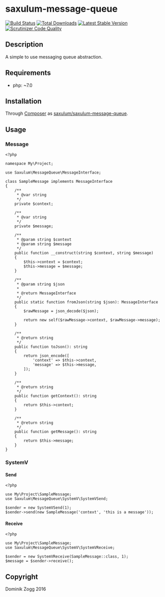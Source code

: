 # saxulum-message-queue

[![Build Status](https://api.travis-ci.org/saxulum/saxulum-message-queue.png?branch=master)](https://travis-ci.org/saxulum/saxulum-message-queue)
[![Total Downloads](https://poser.pugx.org/saxulum/saxulum-message-queue/downloads.png)](https://packagist.org/packages/saxulum/saxulum-message-queue)
[![Latest Stable Version](https://poser.pugx.org/saxulum/saxulum-message-queue/v/stable.png)](https://packagist.org/packages/saxulum/saxulum-message-queue)
[![Scrutinizer Code Quality](https://scrutinizer-ci.com/g/saxulum/saxulum-message-queue/badges/quality-score.png?b=master)](https://scrutinizer-ci.com/g/saxulum/saxulum-message-queue/?branch=master)

## Description

A simple to use messaging queue abstraction.

## Requirements

 * php: ~7.0

## Installation

Through [Composer](http://getcomposer.org) as [saxulum/saxulum-message-queue][1].

## Usage

### Message

```{.php}
<?php

namespace My\Project;

use Saxulum\MessageQueue\MessageInterface;

class SampleMessage implements MessageInterface
{
    /**
     * @var string
     */
    private $context;

    /**
     * @var string
     */
    private $message;

    /**
     * @param string $context
     * @param string $message
     */
    public function __construct(string $context, string $message)
    {
        $this->context = $context;
        $this->message = $message;
    }

    /**
     * @param string $json
     *
     * @return MessageInterface
     */
    public static function fromJson(string $json): MessageInterface
    {
        $rawMessage = json_decode($json);

        return new self($rawMessage->context, $rawMessage->message);
    }

    /**
     * @return string
     */
    public function toJson(): string
    {
        return json_encode([
            'context' => $this->context,
            'message' => $this->message,
        ]);
    }

    /**
     * @return string
     */
    public function getContext(): string
    {
        return $this->context;
    }

    /**
     * @return string
     */
    public function getMessage(): string
    {
        return $this->message;
    }
}
```

### SystemV

#### Send

```{.php}
<?php

use My\Project\SampleMessage;
use Saxulum\MessageQueue\SystemV\SystemVSend;

$sender = new SystemVSend(1);
$sender->send(new SampleMessage('context', 'this is a message'));
```

#### Receive

```{.php}
<?php

use My\Project\SampleMessage;
use Saxulum\MessageQueue\SystemV\SystemVReceive;

$sender = new SystemVReceive(SampleMessage::class, 1);
$message = $sender->receive();
```

[1]: https://packagist.org/packages/saxulum/saxulum-message-queue

## Copyright

Dominik Zogg 2016
